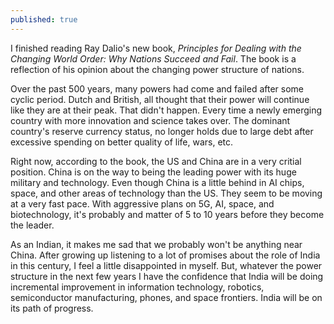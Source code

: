 ```yaml
---
published: true
---
```

I finished reading Ray Dalio's new book, _Principles for Dealing with the Changing World Order: Why Nations Succeed and Fail_. The book is a reflection of his opinion about the changing power structure of nations. 

Over the past 500 years, many powers had come and failed after some cyclic period. Dutch and British, all thought that their power will continue like they are at their peak. That didn't happen. Every time a newly emerging country with more innovation and science takes over. The dominant country's reserve currency status, no longer holds due to large debt after excessive spending on better quality of life, wars, etc.

Right now, according to the book, the US and China are in a very critial position. China is on the way to being the leading power with its huge military and technology. Even though China is a little behind in AI chips, space, and other areas of technology than the US. They seem to be moving at a very fast pace. With aggressive plans on 5G, AI, space, and biotechnology, it's probably and matter of 5 to 10 years before they become the leader.

As an Indian, it makes me sad that we probably won't be anything near China. After growing up listening to a lot of promises about the role of India in this century, I feel a little disappointed in myself. But, whatever the power structure in the next few years I have the confidence that India will be doing incremental improvement in information technology, robotics, semiconductor manufacturing, phones, and space frontiers. India will be on its path of progress.

